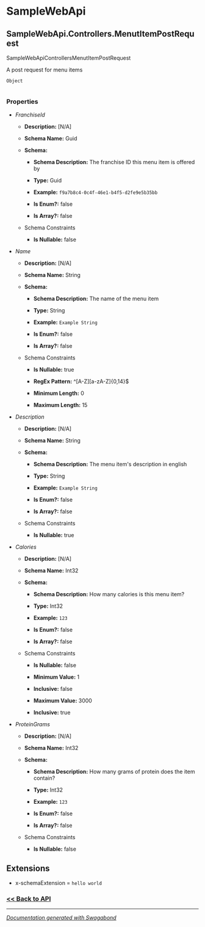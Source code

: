 
# SampleWebApi

## SampleWebApi.Controllers.MenutItemPostRequest

SampleWebApiControllersMenutItemPostRequest

A post request for menu items


`Object`

```

```

### Properties


* *FranchiseId*
    * **Description:** [N/A]
    * **Schema Name:** Guid
    * **Schema:** 
        * **Schema Description:** The franchise ID this menu item is offered by
 
        * **Type:** Guid
        * **Example:** `f9a7b8c4-0c4f-46e1-b4f5-d2fe9e5b35bb`
        * **Is Enum?:** false
        * **Is Array?:** false
    
    * Schema Constraints
        * **Is Nullable:** false

* *Name*
    * **Description:** [N/A]
    * **Schema Name:** String
    * **Schema:** 
        * **Schema Description:** The name of the menu item
 
        * **Type:** String
        * **Example:** `Example String`
        * **Is Enum?:** false
        * **Is Array?:** false
    
    * Schema Constraints
        * **Is Nullable:** true
        * **RegEx Pattern:**  ^[A-Z][a-zA-Z]{0,14}$

        * **Minimum Length:** 0

        * **Maximum Length:** 15

* *Description*
    * **Description:** [N/A]
    * **Schema Name:** String
    * **Schema:** 
        * **Schema Description:** The menu item's description in english
 
        * **Type:** String
        * **Example:** `Example String`
        * **Is Enum?:** false
        * **Is Array?:** false
    
    * Schema Constraints
        * **Is Nullable:** true

* *Calories*
    * **Description:** [N/A]
    * **Schema Name:** Int32
    * **Schema:** 
        * **Schema Description:** How many calories is this menu item?
 
        * **Type:** Int32
        * **Example:** `123`
        * **Is Enum?:** false
        * **Is Array?:** false
    
    * Schema Constraints
        * **Is Nullable:** false

        * **Minimum Value:** 1
        * **Inclusive:** false

        * **Maximum Value:** 3000
        * **Inclusive:** true

* *ProteinGrams*
    * **Description:** [N/A]
    * **Schema Name:** Int32
    * **Schema:** 
        * **Schema Description:** How many grams of protein does the item contain?
 
        * **Type:** Int32
        * **Example:** `123`
        * **Is Enum?:** false
        * **Is Array?:** false
    
    * Schema Constraints
        * **Is Nullable:** false




## Extensions
* x-schemaExtension = `hello world`


### [<< Back to API](../SampleWebApi.Readme.md)

*** 

*[Documentation generated with Swagabond](https://github.com/jordanbleu/swagabond)*

